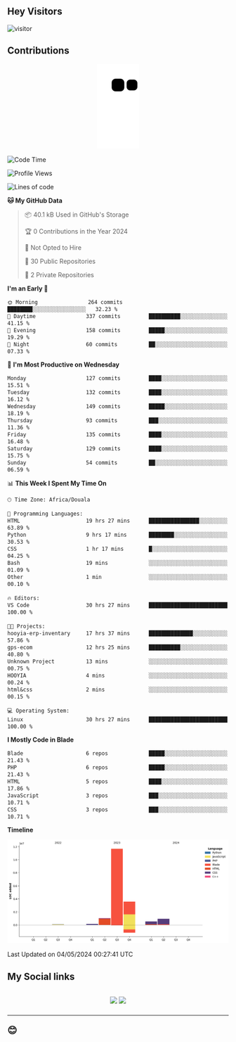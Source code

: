## Hey Visitors
![visitor](https://profile-counter.glitch.me/Fotsingboris/count.svg)

## Contributions
<p align="center">
  <img src="https://raw.githubusercontent.com/Fotsingboris/Fotsingboris/output/github-contribution-grid-snake.svg" />
</p>

<!--START_SECTION:waka-->
![Code Time](http://img.shields.io/badge/Code%20Time-999%20hrs%209%20mins-blue)

![Profile Views](http://img.shields.io/badge/Profile%20Views-0-blue)

![Lines of code](https://img.shields.io/badge/From%20Hello%20World%20I%27ve%20Written-17.9%20million%20lines%20of%20code-blue)

**🐱 My GitHub Data** 

> 📦 40.1 kB Used in GitHub's Storage 
 > 
> 🏆 0 Contributions in the Year 2024
 > 
> 🚫 Not Opted to Hire
 > 
> 📜 30 Public Repositories 
 > 
> 🔑 2 Private Repositories 
 > 
**I'm an Early 🐤** 

```text
🌞 Morning                264 commits         ████████░░░░░░░░░░░░░░░░░   32.23 % 
🌆 Daytime                337 commits         ██████████░░░░░░░░░░░░░░░   41.15 % 
🌃 Evening                158 commits         █████░░░░░░░░░░░░░░░░░░░░   19.29 % 
🌙 Night                  60 commits          ██░░░░░░░░░░░░░░░░░░░░░░░   07.33 % 
```
📅 **I'm Most Productive on Wednesday** 

```text
Monday                   127 commits         ████░░░░░░░░░░░░░░░░░░░░░   15.51 % 
Tuesday                  132 commits         ████░░░░░░░░░░░░░░░░░░░░░   16.12 % 
Wednesday                149 commits         █████░░░░░░░░░░░░░░░░░░░░   18.19 % 
Thursday                 93 commits          ███░░░░░░░░░░░░░░░░░░░░░░   11.36 % 
Friday                   135 commits         ████░░░░░░░░░░░░░░░░░░░░░   16.48 % 
Saturday                 129 commits         ████░░░░░░░░░░░░░░░░░░░░░   15.75 % 
Sunday                   54 commits          ██░░░░░░░░░░░░░░░░░░░░░░░   06.59 % 
```


📊 **This Week I Spent My Time On** 

```text
🕑︎ Time Zone: Africa/Douala

💬 Programming Languages: 
HTML                     19 hrs 27 mins      ████████████████░░░░░░░░░   63.89 % 
Python                   9 hrs 17 mins       ████████░░░░░░░░░░░░░░░░░   30.53 % 
CSS                      1 hr 17 mins        █░░░░░░░░░░░░░░░░░░░░░░░░   04.25 % 
Bash                     19 mins             ░░░░░░░░░░░░░░░░░░░░░░░░░   01.09 % 
Other                    1 min               ░░░░░░░░░░░░░░░░░░░░░░░░░   00.10 % 

🔥 Editors: 
VS Code                  30 hrs 27 mins      █████████████████████████   100.00 % 

🐱‍💻 Projects: 
hooyia-erp-inventary     17 hrs 37 mins      ██████████████░░░░░░░░░░░   57.86 % 
gps-ecom                 12 hrs 25 mins      ██████████░░░░░░░░░░░░░░░   40.80 % 
Unknown Project          13 mins             ░░░░░░░░░░░░░░░░░░░░░░░░░   00.75 % 
HOOYIA                   4 mins              ░░░░░░░░░░░░░░░░░░░░░░░░░   00.24 % 
html&css                 2 mins              ░░░░░░░░░░░░░░░░░░░░░░░░░   00.15 % 

💻 Operating System: 
Linux                    30 hrs 27 mins      █████████████████████████   100.00 % 
```

**I Mostly Code in Blade** 

```text
Blade                    6 repos             █████░░░░░░░░░░░░░░░░░░░░   21.43 % 
PHP                      6 repos             █████░░░░░░░░░░░░░░░░░░░░   21.43 % 
HTML                     5 repos             ████░░░░░░░░░░░░░░░░░░░░░   17.86 % 
JavaScript               3 repos             ███░░░░░░░░░░░░░░░░░░░░░░   10.71 % 
CSS                      3 repos             ███░░░░░░░░░░░░░░░░░░░░░░   10.71 % 
```



**Timeline**

![Lines of Code chart](https://raw.githubusercontent.com/Fotsingboris/Fotsingboris/main/assets/bar_graph.png)


 Last Updated on 04/05/2024 00:27:41 UTC
<!--END_SECTION:waka-->

<h2>My Social links <h2>
<p align="center">
   <a href="https://linkedin.com/in/Fotsingboris-Mathieu"><img src="https://img.shields.io/badge/linkedin-%230077B5.svg?style=for-the-badge&logo=linkedin&logoColor=white"></a>
   <a href="https://instagram.com/Fotsingboris"><img src="https://img.shields.io/badge/instagram-%23E4405F.svg?style=for-the-badge&logo=Instagram&logoColor=white"></a>
  </p>
<hr>
😊
